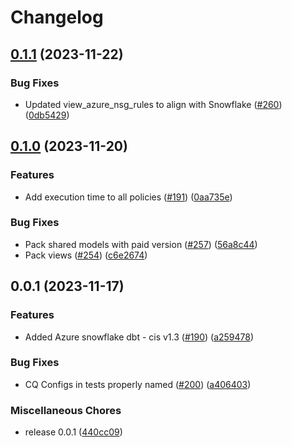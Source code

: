# Changelog

## [0.1.1](https://github.com/cloudquery/policies-premium/compare/transformation-azure-compliance-premium-v0.1.0...transformation-azure-compliance-premium-v0.1.1) (2023-11-22)


### Bug Fixes

* Updated view_azure_nsg_rules to align with Snowflake ([#260](https://github.com/cloudquery/policies-premium/issues/260)) ([0db5429](https://github.com/cloudquery/policies-premium/commit/0db5429909355a5d2dbe34b62526036f7705823f))

## [0.1.0](https://github.com/cloudquery/policies-premium/compare/transformation-azure-compliance-premium-v0.0.1...transformation-azure-compliance-premium-v0.1.0) (2023-11-20)


### Features

* Add execution time to all policies ([#191](https://github.com/cloudquery/policies-premium/issues/191)) ([0aa735e](https://github.com/cloudquery/policies-premium/commit/0aa735ee397a1f290a1226df378e25d4050289f9))


### Bug Fixes

* Pack shared models with paid version ([#257](https://github.com/cloudquery/policies-premium/issues/257)) ([56a8c44](https://github.com/cloudquery/policies-premium/commit/56a8c4402a5e26b21486b916b80e93ea9b712a84))
* Pack views ([#254](https://github.com/cloudquery/policies-premium/issues/254)) ([c6e2674](https://github.com/cloudquery/policies-premium/commit/c6e2674d6384aad9f12021ace3f12c961d75155d))

## 0.0.1 (2023-11-17)


### Features

* Added Azure snowflake dbt - cis v1.3  ([#190](https://github.com/cloudquery/policies-premium/issues/190)) ([a259478](https://github.com/cloudquery/policies-premium/commit/a2594788be2455547d6197d1480cdbc549c0dcd4))


### Bug Fixes

* CQ Configs in tests properly named ([#200](https://github.com/cloudquery/policies-premium/issues/200)) ([a406403](https://github.com/cloudquery/policies-premium/commit/a406403f61edb945afed9d589e93ffb56b22b8b8))


### Miscellaneous Chores

* release 0.0.1 ([440cc09](https://github.com/cloudquery/policies-premium/commit/440cc098fd077cf9f09595776932a1b1e8484d58))